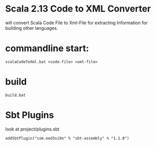 # Scala 2.13 Code to XML Converter

will convert Scala Code File to Xml-File for extracting Information for building other languages.

# commandline start:

   `scalaCodeToXml.bat <code-file> <xml-file>`

# build

  `build.bat`

# Sbt Plugins
 
look at project/plugins.sbt

  `addSbtPlugin("com.eed3si9n" % "sbt-assembly" % "1.1.0")`




